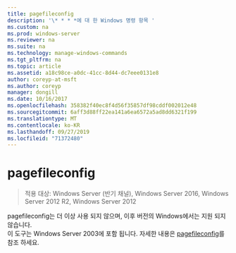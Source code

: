 ```yaml
---
title: pagefileconfig
description: '\* * * *에 대 한 Windows 명령 항목 '
ms.custom: na
ms.prod: windows-server
ms.reviewer: na
ms.suite: na
ms.technology: manage-windows-commands
ms.tgt_pltfrm: na
ms.topic: article
ms.assetid: a18c98ce-a0dc-41cc-8d44-dc7eee0131e8
author: coreyp-at-msft
ms.author: coreyp
manager: dongill
ms.date: 10/16/2017
ms.openlocfilehash: 358382f40ec8f4d56f35857df98cddf002012e48
ms.sourcegitcommit: 6aff3d88ff22ea141a6ea6572a5ad8dd6321f199
ms.translationtype: MT
ms.contentlocale: ko-KR
ms.lasthandoff: 09/27/2019
ms.locfileid: "71372480"
---
```

# <a name="pagefileconfig"></a>pagefileconfig

>적용 대상: Windows Server (반기 채널), Windows Server 2016, Windows Server 2012 R2, Windows Server 2012

pagefileconfig는 더 이상 사용 되지 않으며, 이후 버전의 Windows에서는 지원 되지 않습니다.  
이 도구는 Windows Server 2003에 포함 됩니다. 자세한 내용은 [pagefileconfig](https://technet.microsoft.com/library/cc772827.aspx)를 참조 하세요.  
